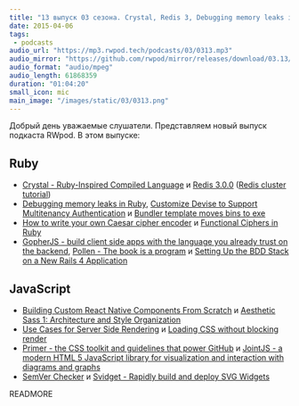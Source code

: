 ```yaml
---
title: "13 выпуск 03 сезона. Crystal, Redis 3, Debugging memory leaks in Ruby, Aesthetic Sass, Primer, JointJS и прочее"
date: 2015-04-06
tags:
 - podcasts
audio_url: "https://mp3.rwpod.tech/podcasts/03/0313.mp3"
audio_mirror: "https://github.com/rwpod/mirror/releases/download/03.13/0313.mp3"
audio_format: "audio/mpeg"
audio_length: 61868359
duration: "01:04:20"
small_icon: mic
main_image: "/images/static/03/0313.png"
---
```


Добрый день уважаемые слушатели. Представляем новый выпуск подкаста RWpod. В этом выпуске:

## Ruby

 - [Crystal - Ruby-Inspired Compiled Language](http://crystal-lang.org/) и [Redis 3.0.0](https://github.com/antirez/redis/blob/3.0/00-RELEASENOTES) ([Redis cluster tutorial](http://redis.io/topics/cluster-tutorial))
 - [Debugging memory leaks in Ruby](http://samsaffron.com/archive/2015/03/31/debugging-memory-leaks-in-ruby), [Customize Devise to Support Multitenancy Authentication](http://climber2002.github.io/blog/2015/03/29/customize-devise-to-support-subdomain-authentication/) и [Bundler template moves bins to exe](http://bundler.io/blog/2015/03/20/moving-bins-to-exe.html)
 - [How to write your own Caesar cipher encoder](http://www.blackbytes.info/2015/03/caesar-cipher-in-ruby/) и [Functional Ciphers in Ruby](https://robots.thoughtbot.com/functional-ciphers-in-ruby)
 - [GopherJS - build client side apps with the language you already trust on the backend](http://www.gopherjs.org/), [Pollen - The book is a program](http://pollenpub.com/) и [Setting Up the BDD Stack on a New Rails 4 Application](https://semaphoreci.com/community/tutorials/setting-up-the-bdd-stack-on-a-new-rails-4-application)

## JavaScript

 - [Building Custom React Native Components From Scratch](http://moduscreate.com/react_native_custom_components_ios/) и [Aesthetic Sass 1: Architecture and Style Organization](https://scotch.io/tutorials/aesthetic-sass-1-architecture-and-style-organization)
 - [Use Cases for Server Side Rendering](https://medium.com/@jeffwhelpley/use-cases-for-server-side-rendering-2fc6389b3f7d) и [Loading CSS without blocking render](http://keithclark.co.uk/articles/loading-css-without-blocking-render/)
 - [Primer - the CSS toolkit and guidelines that power GitHub](http://primercss.io/) и [JointJS - a modern HTML 5 JavaScript library for visualization and interaction with diagrams and graphs](http://jointjs.com/)
 - [SemVer Checker](http://semver.npmjs.com/) и [Svidget - Rapidly build and deploy SVG Widgets](http://www.svidget.com/)

READMORE

